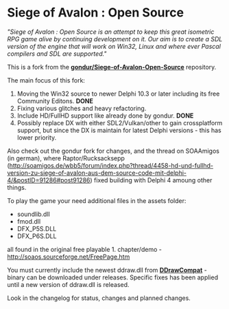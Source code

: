 # Siege of Avalon : Open Source #

_"Siege of Avalon : Open Source is an attempt to keep this great isometric RPG game alive by continuing development on it. Our aim is to create a SDL version of the engine that will work on Win32, Linux and where ever Pascal compilers and SDL are supported."_

This is a fork from the [**gondur/Siege-of-Avalon-Open-Source**](https://github.com/gondur/Siege-of-Avalon-Open-Source) repository.

The main focus of this fork: 

1. Moving the Win32 source to newer Delphi 10.3 or later including its free Community Editons. **DONE**
2. Fixing various glitches and heavy refactoring.
3. Include HD/FullHD support like already done by gondur. **DONE**
4. Possibly replace DX with either SDL2/Vulkan/other to gain crossplatform support, but since the DX is maintain for latest Delphi versions - this has lower priority.

Also check out the gondur fork for changes, and the thread on SOAAmigos (in german), where Raptor/Rucksacksepp (http://soamigos.de/wbb5/forum/index.php?thread/4458-hd-und-fullhd-version-zu-siege-of-avalon-aus-dem-source-code-mit-delphi-4/&postID=91286#post91286) fixed building with Delphi 4 amoung other things.

To play the game your need additional files in the assets folder:
- soundlib.dll
- fmod.dll
- DFX_P5S.DLL
- DFX_P6S.DLL

all found in the original free playable 1. chapter/demo - http://soaos.sourceforge.net/FreePage.htm

You must currently include the newest ddraw.dll from [**DDrawCompat**](https://github.com/narzoul/DDrawCompat) - binary can be downloaded under releases. Specific fixes has been applied until a new version of ddraw.dll is released.

Look in the changelog for status, changes and planned changes.